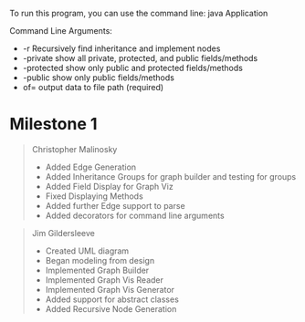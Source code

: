 To run this program, you can use the command line:
java Application <classnames> <arguments>

Command Line Arguments:
* -r Recursively find inheritance and implement nodes
* -private show all private, protected, and public fields/methods
* -protected show only public and protected fields/methods
* -public show only public fields/methods
* of=<filepath> output data to file path (required)

# Milestone 1
> Christopher Malinosky
> * Added Edge Generation
> * Added Inheritance Groups for graph builder and testing for groups
> * Added Field Display for Graph Viz
> * Fixed Displaying Methods
> * Added further Edge support to parse
> * Added decorators for command line arguments

> Jim Gildersleeve
> * Created UML diagram
> * Began modeling from design
> * Implemented Graph Builder
> * Implemented Graph Vis Reader
> * Implemented Graph Vis Generator
> * Added support for abstract classes
> * Added Recursive Node Generation